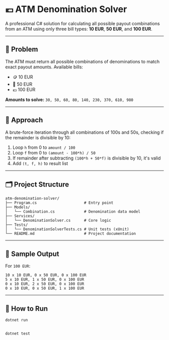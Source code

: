 # 💶 ATM Denomination Solver

A professional C# solution for calculating all possible payout combinations from an ATM using only three bill types: **10 EUR**, **50 EUR**, and **100 EUR**.

---

## 📜 Problem

The ATM must return all possible combinations of denominations to match exact payout amounts. Available bills:

- 🪙 10 EUR
- 🧾 50 EUR
- 💶 100 EUR

**Amounts to solve:**
`30, 50, 60, 80, 140, 230, 370, 610, 980`

---

## 🧠 Approach

A brute-force iteration through all combinations of 100s and 50s, checking if the remainder is divisible by 10:

1. Loop `h` from 0 to `amount / 100`
2. Loop `f` from 0 to `(amount - 100*h) / 50`
3. If remainder after subtracting `(100*h + 50*f)` is divisible by 10, it's valid
4. Add `(t, f, h)` to result list

---

## 🗂️ Project Structure

```text
atm-denomination-solver/
├── Program.cs                     # Entry point
├── Models/
│   └── Combination.cs             # Denomination data model
├── Services/
│   └── DenominationSolver.cs      # Core logic
├── Tests/
│   └── DenominationSolverTests.cs # Unit tests (xUnit)
└── README.md                      # Project documentation

```
---

## 🧪 Sample Output

For `100 EUR`:
```text
10 x 10 EUR, 0 x 50 EUR, 0 x 100 EUR
5 x 10 EUR, 1 x 50 EUR, 0 x 100 EUR
0 x 10 EUR, 2 x 50 EUR, 0 x 100 EUR
0 x 10 EUR, 0 x 50 EUR, 1 x 100 EUR
```

---

## 🔧 How to Run

```bash
dotnet run


dotnet test
